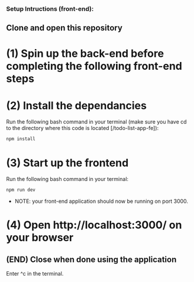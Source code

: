 ### Setup Intructions (front-end):
## Clone and open this repository

# (1) Spin up the back-end before completing the following front-end steps 

# (2) Install the dependancies 
Run the following bash command in your terminal (make sure you have cd to the directory where this code is located [/todo-list-app-fe]):
```bash
npm install
```

# (3) Start up the frontend
Run the following bash command in your terminal:
```bash
npm run dev
```

- NOTE: your front-end application should now be running on port 3000.

# (4) Open http://localhost:3000/ on your browser



## (END) Close when done using the application
Enter ^c in the terminal.